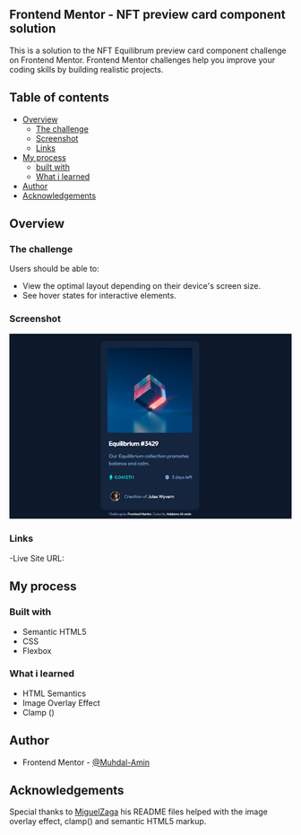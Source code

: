 ## Frontend Mentor - NFT preview card component solution

This is a solution to the NFT Equilibrum preview card component challenge on Frontend Mentor. 
Frontend Mentor challenges help you improve your coding skills by building realistic projects.

## Table of contents

- [Overview](#overview)
  - [The challenge](#the-challenge)
  - [Screenshot](#screenshot)
  - [Links](#links)
- [My process](#my-process)
  - [built with](#built-with)
  - [What i learned](#what-i-learned)
- [Author](#author)
- [Acknowledgements](#acknowledgements)


## Overview

### The challenge

Users should be able to:

- View the optimal layout depending on their device's screen size.
- See hover states for interactive elements.

### Screenshot

![Screenshot](./screenshot.png)

### Links

-Live Site URL: []()

## My process

### Built with

- Semantic HTML5
- CSS
- Flexbox

### What i learned

- HTML Semantics
- Image Overlay Effect
- Clamp ()


## Author

- Frontend Mentor - [@Muhdal-Amin](https://www.frontendmentor.io/profile/Muhdal-Amin)


## Acknowledgements

Special thanks to [MiguelZaga](https://www.frontendmentor.io/profile/miguelzaga) his README files helped with the image overlay effect, clamp() and semantic HTML5 markup.